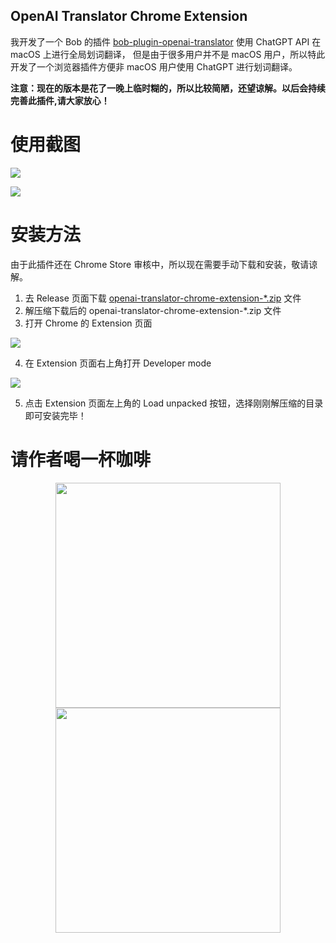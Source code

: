OpenAI Translator Chrome Extension
----------------------------------

我开发了一个 Bob 的插件 [bob-plugin-openai-translator](https://github.com/yetone/bob-plugin-openai-translator) 使用 ChatGPT API 在 macOS 上进行全局划词翻译，
但是由于很多用户并不是 macOS 用户，所以特此开发了一个浏览器插件方便非 macOS 用户使用 ChatGPT 进行划词翻译。

**注意：现在的版本是花了一晚上临时糊的，所以比较简陋，还望谅解。以后会持续完善此插件,请大家放心！**

# 使用截图

![](https://user-images.githubusercontent.com/1206493/222926184-9ab5f072-f0ee-4ada-8520-812ed22a8186.png)

![](https://user-images.githubusercontent.com/1206493/222926646-811e73eb-cc2a-4ee4-b4d2-225e5bbf8cae.gif)

# 安装方法

由于此插件还在 Chrome Store 审核中，所以现在需要手动下载和安装，敬请谅解。

1. 去 Release 页面下载 [openai-translator-chrome-extension-*.zip](https://github.com/yetone/openai-translator/releases) 文件
2. 解压缩下载后的 openai-translator-chrome-extension-*.zip 文件
3. 打开 Chrome 的 Extension 页面

![](https://user-images.githubusercontent.com/1206493/222926817-414b91ea-e90f-43f5-9fb3-e9b170b40ce8.png)

4. 在 Extension 页面右上角打开 Developer mode

![](https://user-images.githubusercontent.com/1206493/222926856-0e6d7477-da11-488a-be11-3496dc1e5325.png)

5. 点击 Extension 页面左上角的 Load unpacked 按钮，选择刚刚解压缩的目录即可安装完毕！

# 请作者喝一杯咖啡

<div align="center">
<img height="360" src="https://user-images.githubusercontent.com/1206493/220753437-90e4039c-d95f-4b6a-9a08-b3d6de13211f.png" />
<img height="360" src="https://user-images.githubusercontent.com/1206493/220756036-d9ac4512-0375-4a32-8c2e-8697021058a2.png" />
</div>

